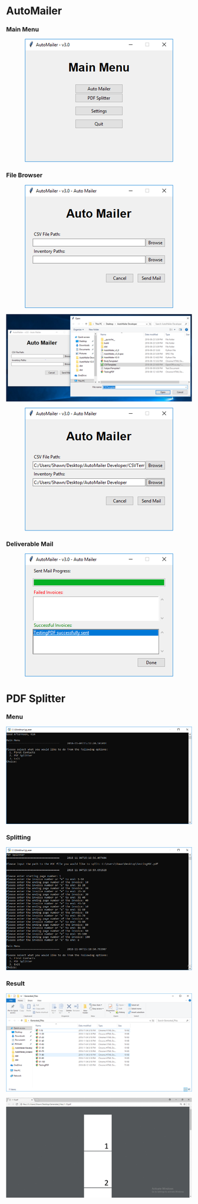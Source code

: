 # AutoMailer

### Main Menu ###

<p align="center">
  <img src="img/Main_Menu.PNG">
</p>

### File Browser ###

<p align="center">
  <img src="img/Mailer_Screen_1.PNG">
</p>

<p align="center">
  <img src="img/File_Navigation.PNG">
</p>

<p align="center">
  <img src="img/Mailer_Screen_2.PNG">
</p>

### Deliverable Mail ###

<p align="center">
  <img src="img/Successful_Send.PNG">
</p>

# PDF Splitter

### Menu ###

<p align="center">
  <img src="img/text-based-menus.gif">
</p>

### Splitting ###

<p align="center">
  <img src="img/Text_Based_4.PNG">
</p>

### Result ###

<p align="center">
  <img src="img/Generated_PDFs.PNG">
</p>

<p align="center">
  <img src="img/Sample_PDF_Split_Output.gif">
</p>
